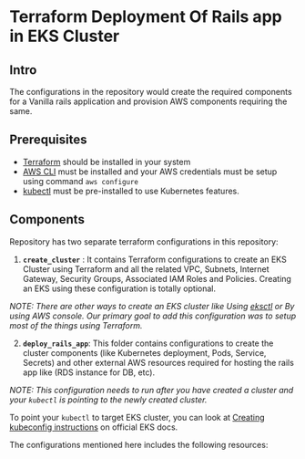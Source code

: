 # Terraform Deployment Of Rails app in EKS Cluster

## Intro

The configurations in the repository would create the required components for a Vanilla rails application and provision AWS components requiring the same.

## Prerequisites

- [Terraform](https://learn.hashicorp.com/terraform/getting-started/install.html) should be installed in your system
- [AWS CLI](https://docs.aws.amazon.com/cli/latest/userguide/cli-chap-install.html) must be installed and your AWS credentials must be setup using command `aws configure`
- [kubectl](https://kubernetes.io/docs/tasks/tools/install-kubectl/) must be pre-installed to use Kubernetes features.

## Components

Repository has two separate terraform configurations in this repository:

1. **`create_cluster`** : It contains Terraform configurations to create an EKS Cluster using Terraform and all the related VPC, Subnets, Internet Gateway, Security Groups, Associated IAM Roles and Policies. Creating an EKS using these configuration is totally optional.

*NOTE: There are other ways to create an EKS cluster like Using [eksctl](https://docs.aws.amazon.com/eks/latest/userguide/getting-started-eksctl.html) or By using AWS console. Our primary goal to add this configuration was to setup most of the things using Terraform.*

2. **`deploy_rails_app`**: This folder contains configurations to create the cluster components (like Kubernetes deployment, Pods, Service, Secrets) and other external AWS resources required for hosting the rails app like (RDS instance for DB, etc).

*NOTE: This configuration needs to run after you have created a cluster and your `kubectl` is pointing to the newly created cluster.*

To point your `kubectl` to target EKS cluster, you can look at [Creating kubeconfig instructions](https://docs.aws.amazon.com/eks/latest/userguide/create-kubeconfig.html) on official EKS docs.

The configurations mentioned here includes the following resources:
